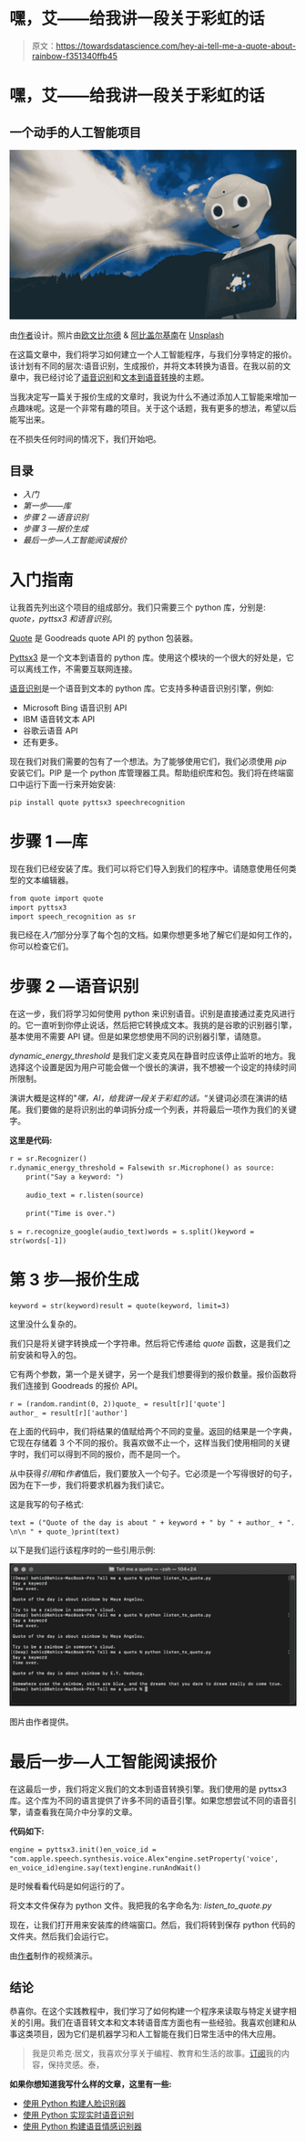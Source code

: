 # 嘿，艾——给我讲一段关于彩虹的话

> 原文：<https://towardsdatascience.com/hey-ai-tell-me-a-quote-about-rainbow-f351340ffb45>

# 嘿，艾——给我讲一段关于彩虹的话

## 一个动手的人工智能项目

![](img/c1a19e27a6b360d2af777962fe9812d0.png)

由[作者](https://sonsuzdesign.blog)设计。照片由[欧文比尔德](https://unsplash.com/@owenbeard?utm_source=unsplash&utm_medium=referral&utm_content=creditCopyText) & [阿比盖尔基南](https://unsplash.com/@akeenster?utm_source=unsplash&utm_medium=referral&utm_content=creditCopyText)在 [Unsplash](https://unsplash.com/?utm_source=unsplash&utm_medium=referral&utm_content=creditCopyText)

在这篇文章中，我们将学习如何建立一个人工智能程序，与我们分享特定的报价。该计划有不同的层次:语音识别，生成报价，并将文本转换为语音。在我以前的文章中，我已经讨论了[语音识别](/building-a-speech-recognizer-in-python-2dad733949b4)和[文本到语音转换](/convert-text-to-speech-in-5-lines-of-code-1c67b12f4729)的主题。

当我决定写一篇关于报价生成的文章时，我说为什么不通过添加人工智能来增加一点趣味呢。这是一个非常有趣的项目。关于这个话题，我有更多的想法，希望以后能写出来。

在不损失任何时间的情况下，我们开始吧。

## 目录

*   *入门*
*   *第一步——库*
*   *步骤 2 —语音识别*
*   *步骤 3 —报价生成*
*   *最后一步—人工智能阅读报价*

# 入门指南

让我首先列出这个项目的组成部分。我们只需要三个 python 库，分别是: *quote，pyttsx3 和语音识别*。

[Quote](https://pypi.org/project/quote/) 是 Goodreads quote API 的 python 包装器。

[Pyttsx3](https://pypi.org/project/pyttsx3/) 是一个文本到语音的 python 库。使用这个模块的一个很大的好处是，它可以离线工作，不需要互联网连接。

[语音识别](https://pypi.org/project/SpeechRecognition/)是一个语音到文本的 python 库。它支持多种语音识别引擎，例如:

*   Microsoft Bing 语音识别 API
*   IBM 语音转文本 API
*   谷歌云语音 API
*   还有更多。

现在我们对我们需要的包有了一个想法。为了能够使用它们，我们必须使用 *pip* 安装它们。PIP 是一个 python 库管理器工具。帮助组织库和包。我们将在终端窗口中运行下面一行来开始安装:

```
pip install quote pyttsx3 speechrecognition
```

# 步骤 1 —库

现在我们已经安装了库。我们可以将它们导入到我们的程序中。请随意使用任何类型的文本编辑器。

```
from quote import quote
import pyttsx3
import speech_recognition as sr
```

我已经在*入门*部分分享了每个包的文档。如果你想更多地了解它们是如何工作的，你可以检查它们。

# 步骤 2 —语音识别

在这一步，我们将学习如何使用 python 来识别语音。识别是直接通过麦克风进行的。它一直听到你停止说话，然后把它转换成文本。我挑的是谷歌的识别器引擎，基本使用不需要 API 键。但是如果您想使用不同的识别器引擎，请随意。

*dynamic_energy_threshold* 是我们定义麦克风在静音时应该停止监听的地方。我选择这个设置是因为用户可能会做一个很长的演讲，我不想被一个设定的持续时间所限制。

演讲大概是这样的"*嘿，AI，给我讲一段关于彩虹的话。*“关键词必须在演讲的结尾。我们要做的是将识别出的单词拆分成一个列表，并将最后一项作为我们的关键字。

**这里是代码:**

```
r = sr.Recognizer()
r.dynamic_energy_threshold = Falsewith sr.Microphone() as source:
    print("Say a keyword: ")

    audio_text = r.listen(source)

    print("Time is over.")

s = r.recognize_google(audio_text)words = s.split()keyword = str(words[-1])
```

# 第 3 步—报价生成

```
keyword = str(keyword)result = quote(keyword, limit=3)
```

这里没什么复杂的。

我们只是将关键字转换成一个字符串。然后将它传递给 *quote* 函数，这是我们之前安装和导入的包。

它有两个参数，第一个是关键字，另一个是我们想要得到的报价数量。报价函数将我们连接到 Goodreads 的报价 API。

```
r = (random.randint(0, 2))quote_ = result[r]['quote']
author_ = result[r]['author']
```

在上面的代码中，我们将结果的值赋给两个不同的变量。返回的结果是一个字典，它现在存储着 3 个不同的报价。我喜欢做不止一个，这样当我们使用相同的关键字时，我们可以得到不同的报价，而不是同一个。

从中获得*引用*和*作者*值后，我们要放入一个句子。它必须是一个写得很好的句子，因为在下一步，我们将要求机器为我们读它。

这是我写的句子格式:

```
text = ("Quote of the day is about " + keyword + " by " + author_ + ". \n\n " + quote_)print(text)
```

以下是我们运行该程序时的一些引用示例:

![](img/d2d54da0d2b09ff297267ec0db584bd7.png)

图片由作者提供。

# 最后一步—人工智能阅读报价

在这最后一步，我们将定义我们的文本到语音转换引擎。我们使用的是 pyttsx3 库。这个库为不同的语言提供了许多不同的语音引擎。如果您想尝试不同的语音引擎，请查看我在简介中分享的文章。

**代码如下:**

```
engine = pyttsx3.init()en_voice_id = "com.apple.speech.synthesis.voice.Alex"engine.setProperty('voice', en_voice_id)engine.say(text)engine.runAndWait()
```

是时候看看代码是如何运行的了。

将文本文件保存为 python 文件。我把我的名字命名为: *listen_to_quote.py*

现在，让我们打开用来安装库的终端窗口。然后，我们将转到保存 python 代码的文件夹。然后我们会运行它。

由[作者](https://www.youtube.com/channel/UCmo4tnTcj92DlzES5hvlWwQ)制作的视频演示。

## 结论

恭喜你。在这个实践教程中，我们学习了如何构建一个程序来读取与特定关键字相关的引用。我们在语音转文本和文本转语音库方面也有一些经验。我喜欢创建和从事这类项目，因为它们是机器学习和人工智能在我们日常生活中的伟大应用。

> 我是贝希克·居文，我喜欢分享关于编程、教育和生活的故事。[订阅](https://lifexplorer.medium.com/membership)我的内容，保持灵感。泰，

**如果你想知道我写什么样的文章，这里有一些:**

*   [使用 Python 构建人脸识别器](/building-a-face-recognizer-in-python-7fd6630c6340)
*   [使用 Python 实现实时语音识别](/speech-recognition-in-real-time-using-python-fbbd62e6ff9d)
*   [使用 Python 构建语音情感识别器](/building-a-speech-emotion-recognizer-using-python-4c1c7c89d713)